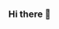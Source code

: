 ### Hi there 👋

<!--
**NattyGold/nattygold** is a ✨ _special_ ✨ repository because its `README.md` (this file) appears on your GitHub profile.

Here are some ideas to get you started:

- 🔭 I’m currently working on a school project...
- 🌱 I’m currently learning React JS...
- 👯 I’m looking to collaborate on a school project ...
- 🤔 I’m looking for help with ...
- 💬 Ask me about web design and development...
- 📫 How to reach me, you can reach me on twitter...
- 😄 Pronouns: ...
- ⚡ Fun fact: ...
-->
